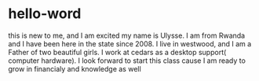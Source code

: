 # hello-word
this is new to me, and I am excited
my name is Ulysse. I am from Rwanda and I have been here in the state since 2008. I live in westwood, and I am a Father of two beautiful girls. I work at cedars as a desktop support( computer hardware). I look forward to start this class cause I am ready to grow in financialy and knowledge as well
